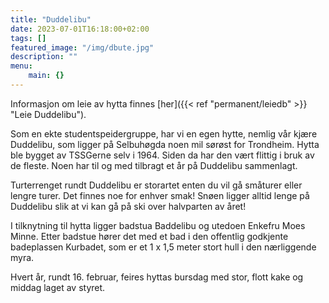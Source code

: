 ```yaml
---
title: "Duddelibu"
date: 2023-07-01T16:18:00+02:00
tags: []
featured_image: "/img/dbute.jpg"
description: ""
menu:
    main: {}
---
```


Informasjon om leie av hytta finnes [her]({{< ref "permanent/leiedb" >}} "Leie Duddelibu").

Som en ekte studentspeidergruppe, har vi en egen hytte, nemlig vår kjære Duddelibu, som ligger på Selbuhøgda noen mil sørøst for Trondheim.
Hytta ble bygget av TSSGerne selv i 1964.
Siden da har den vært flittig i bruk av de fleste.
Noen har til og med tilbragt et år på Duddelibu sammenlagt.

Turterrenget rundt Duddelibu er storartet enten du vil gå småturer eller lengre turer.
Det finnes noe for enhver smak!
Snøen ligger alltid lenge på Duddelibu slik at vi kan gå på ski over halvparten av året!

I tilknytning til hytta ligger badstua Baddelibu og utedoen Enkefru Moes Minne.
Etter badstue hører det med et bad i den offentlig godkjente badeplassen Kurbadet, som er et 1 x 1,5 meter stort hull i den nærliggende myra.

Hvert år, rundt 16. februar, feires hyttas bursdag med stor, flott kake og middag laget av styret. 